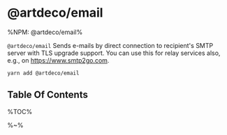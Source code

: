 # @artdeco/email

%NPM: @artdeco/email%

`@artdeco/email` Sends e-mails by direct connection to recipient's SMTP server with TLS upgrade support. You can use this for relay services also, e.g., on https://www.smtp2go.com.

```sh
yarn add @artdeco/email
```

## Table Of Contents

%TOC%

%~%